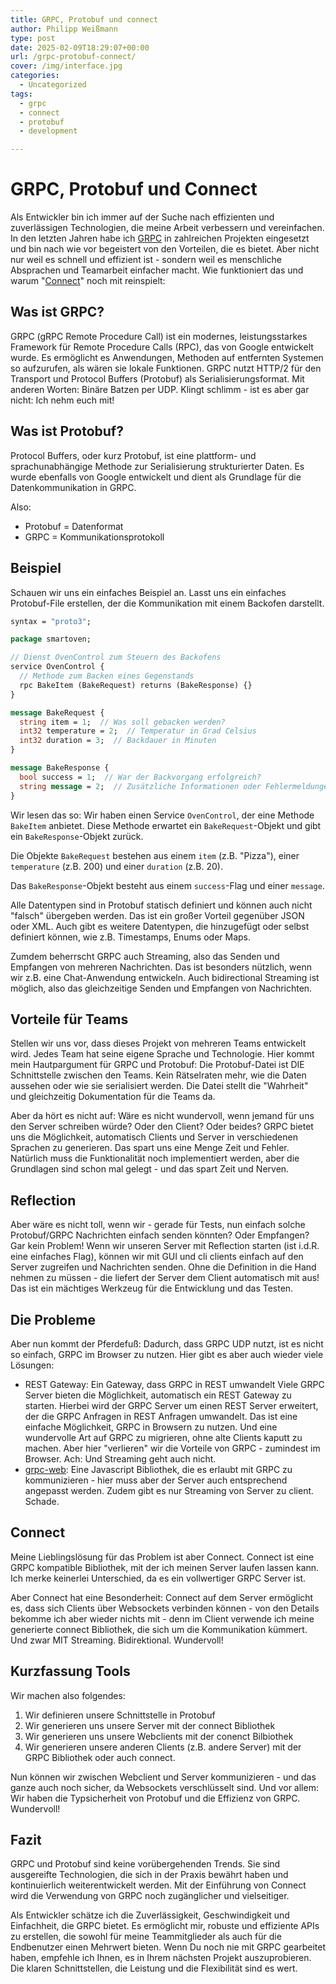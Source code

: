 ```yaml
---
title: GRPC, Protobuf und connect
author: Philipp Weißmann
type: post
date: 2025-02-09T18:29:07+00:00
url: /grpc-protobuf-connect/
cover: /img/interface.jpg
categories:
  - Uncategorized
tags:
  - grpc
  - connect
  - protobuf
  - development

---
```


# GRPC, Protobuf und Connect

Als Entwickler bin ich immer auf der Suche nach effizienten und zuverlässigen Technologien, die meine Arbeit verbessern und vereinfachen. In den letzten Jahren habe ich [GRPC](https://grpc.io/) in zahlreichen Projekten eingesetzt und bin nach wie vor begeistert von den Vorteilen, die es bietet.
Aber nicht nur weil es schnell und effizient ist - sondern weil es menschliche Absprachen und Teamarbeit einfacher macht.
Wie funktioniert das und warum "[Connect](https://connectrpc.com/)" noch mit reinspielt:


## Was ist GRPC?

GRPC (gRPC Remote Procedure Call) ist ein modernes, leistungsstarkes Framework für Remote Procedure Calls (RPC), das von Google entwickelt wurde. Es ermöglicht es Anwendungen, Methoden auf entfernten Systemen so aufzurufen, als wären sie lokale Funktionen. GRPC nutzt HTTP/2 für den Transport und Protocol Buffers (Protobuf) als Serialisierungsformat. Mit anderen Worten: Binäre Batzen per UDP. Klingt schlimm - ist es aber gar nicht: Ich nehm euch mit!

## Was ist Protobuf?

Protocol Buffers, oder kurz Protobuf, ist eine plattform- und sprachunabhängige Methode zur Serialisierung strukturierter Daten. Es wurde ebenfalls von Google entwickelt und dient als Grundlage für die Datenkommunikation in GRPC.

Also:
* Protobuf = Datenformat
* GRPC = Kommunikationsprotokoll

## Beispiel

Schauen wir uns ein einfaches Beispiel an.
Lasst uns ein einfaches Protobuf-File erstellen, der die Kommunikation mit einem Backofen darstellt.

```protobuf
syntax = "proto3";

package smartoven;

// Dienst OvenControl zum Steuern des Backofens
service OvenControl {
  // Methode zum Backen eines Gegenstands
  rpc BakeItem (BakeRequest) returns (BakeResponse) {}
}

message BakeRequest {
  string item = 1;  // Was soll gebacken werden?
  int32 temperature = 2;  // Temperatur in Grad Celsius
  int32 duration = 3;  // Backdauer in Minuten
}

message BakeResponse {
  bool success = 1;  // War der Backvorgang erfolgreich?
  string message = 2;  // Zusätzliche Informationen oder Fehlermeldungen
}
```

Wir lesen das so: Wir haben einen Service `OvenControl`, der eine Methode `BakeItem` anbietet. Diese Methode erwartet ein `BakeRequest`-Objekt und gibt ein `BakeResponse`-Objekt zurück.

Die Objekte `BakeRequest` bestehen aus einem `item` (z.B. "Pizza"), einer `temperature` (z.B. 200) und einer `duration` (z.B. 20).

Das `BakeResponse`-Objekt besteht aus einem `success`-Flag und einer `message`.

Alle Datentypen sind in Protobuf statisch definiert und können auch nicht "falsch" übergeben werden. Das ist ein großer Vorteil gegenüber JSON oder XML. Auch gibt es weitere Datentypen, die hinzugefügt oder selbst definiert können, wie z.B. Timestamps, Enums oder Maps.

Zumdem beherrscht GRPC auch Streaming, also das Senden und Empfangen von mehreren Nachrichten. Das ist besonders nützlich, wenn wir z.B. eine Chat-Anwendung entwickeln. Auch bidirectional Streaming ist möglich, also das gleichzeitige Senden und Empfangen von Nachrichten.

## Vorteile für Teams

Stellen wir uns vor, dass dieses Projekt von mehreren Teams entwickelt wird. Jedes Team hat seine eigene Sprache und Technologie. Hier kommt mein Hautpargument für GRPC und Protobuf: Die Protobuf-Datei ist DIE Schnittstelle zwischen den Teams. Kein Rätselraten mehr, wie die Daten aussehen oder wie sie serialisiert werden. Die Datei stellt die "Wahrheit" und gleichzeitig Dokumentation für die Teams da.

Aber da hört es nicht auf: Wäre es nicht wundervoll, wenn jemand für uns den Server schreiben würde? Oder den Client? Oder beides? GRPC bietet uns die Möglichkeit, automatisch Clients und Server in verschiedenen Sprachen zu generieren. Das spart uns eine Menge Zeit und Fehler.
Natürlich muss die Funktionalität noch implementiert werden, aber die Grundlagen sind schon mal gelegt - und das spart Zeit und Nerven.

## Reflection

Aber wäre es nicht toll, wenn wir - gerade für Tests, nun einfach solche Protobuf/GRPC Nachrichten einfach senden könnten? Oder Empfangen? Gar kein Problem!
Wenn wir unseren Server mit Reflection starten (ist i.d.R. eine einfaches Flag), können wir mit GUI und cli clients einfach auf den Server zugreifen und Nachrichten senden. Ohne die Definition in die Hand nehmen zu müssen - die liefert der Server dem Client automatisch mit aus! Das ist ein mächtiges Werkzeug für die Entwicklung und das Testen.

## Die Probleme

Aber nun kommt der Pferdefuß: Dadurch, dass GRPC UDP nutzt, ist es nicht so einfach, GRPC im Browser zu nutzen. Hier gibt es aber auch wieder viele Lösungen:

* REST Gateway: Ein Gateway, dass GRPC in REST umwandelt
  Viele GRPC Server bieten die Möglichkeit, automatisch ein REST Gateway zu starten. Hierbei wird der GRPC Server um einen REST Server erweitert, der die GRPC Anfragen in REST Anfragen umwandelt. Das ist eine einfache Möglichkeit, GRPC in Browsern zu nutzen. Und eine wundervolle Art auf GRPC zu migrieren, ohne alte Clients kaputt zu machen. Aber hier "verlieren" wir die Vorteile von GRPC - zumindest im Browser. Ach: Und Streaming geht auch nicht.
* [grpc-web](https://github.com/grpc/grpc-web): Eine Javascript Bibliothek, die es erlaubt mit GRPC zu kommunizieren - hier muss aber der Server auch entsprechend angepasst werden. Zudem gibt es nur Streaming von Server zu client. Schade.

## Connect

Meine Lieblingslösung für das Problem ist aber Connect.
Connect ist eine GRPC kompatible Bibliothek, mit der ich meinen Server laufen lassen kann.
Ich merke keinerlei Unterschied, da es ein vollwertiger GRPC Server ist.

Aber Connect hat eine Besonderheit: Connect auf dem Server ermöglicht es, dass sich Clients über Websockets verbinden können - von den Details bekomme ich aber wieder nichts mit - denn im Client verwende ich meine generierte connect Bibliothek, die sich um die Kommunikation kümmert. Und zwar MIT Streaming. Bidirektional. Wundervoll!

## Kurzfassung Tools

Wir machen also folgendes:

1. Wir definieren unsere Schnittstelle in Protobuf
2. Wir generieren uns unsere Server mit der connect Bibliothek
3. Wir generieren uns unsere Webclients mit der conenct Bilbiothek
4. Wir generieren unsere anderen Clients (z.B. andere Server) mit der GRPC Bibliothek oder auch connect.

Nun können wir zwischen Webclient und Server kommunizieren - und das ganze auch noch sicher, da Websockets verschlüsselt sind. Und vor allem: Wir haben die Typsicherheit von Protobuf und die Effizienz von GRPC. Wundervoll!

## Fazit

GRPC und Protobuf sind keine vorübergehenden Trends. Sie sind ausgereifte Technologien, die sich in der Praxis bewährt haben und kontinuierlich weiterentwickelt werden. Mit der Einführung von Connect wird die Verwendung von GRPC noch zugänglicher und vielseitiger.

Als Entwickler schätze ich die Zuverlässigkeit, Geschwindigkeit und Einfachheit, die GRPC bietet. Es ermöglicht mir, robuste und effiziente APIs zu erstellen, die sowohl für meine Teammitglieder als auch für die Endbenutzer einen Mehrwert bieten.
Wenn Du noch nie mit GRPC gearbeitet haben, empfehle ich Ihnen, es in Ihrem nächsten Projekt auszuprobieren. Die klaren Schnittstellen, die Leistung und die Flexibilität sind es wert.


